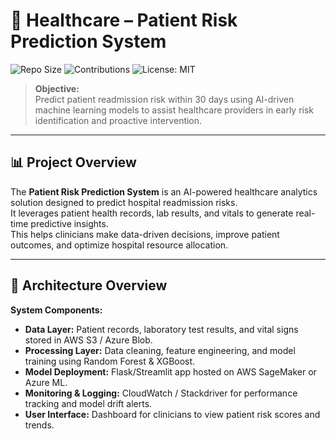 # 🏥 Healthcare – Patient Risk Prediction System

![Repo Size](https://img.shields.io/github/repo-size/VirajGurbade03/Healthcare-Prediction-System)
![Contributions](https://img.shields.io/badge/contributions-welcome-brightgreen)
![License: MIT](https://img.shields.io/badge/license-MIT-blue.svg)

> **Objective:**  
> Predict patient readmission risk within 30 days using AI-driven machine learning models to assist healthcare providers in early risk identification and proactive intervention.

---

## 📊 Project Overview

The **Patient Risk Prediction System** is an AI-powered healthcare analytics solution designed to predict hospital readmission risks.  
It leverages patient health records, lab results, and vitals to generate real-time predictive insights.  
This helps clinicians make data-driven decisions, improve patient outcomes, and optimize hospital resource allocation.

---

## 🧩 Architecture Overview

**System Components:**
- **Data Layer:** Patient records, laboratory test results, and vital signs stored in AWS S3 / Azure Blob.
- **Processing Layer:** Data cleaning, feature engineering, and model training using Random Forest & XGBoost.
- **Model Deployment:** Flask/Streamlit app hosted on AWS SageMaker or Azure ML.
- **Monitoring & Logging:** CloudWatch / Stackdriver for performance tracking and model drift alerts.
- **User Interface:** Dashboard for clinicians to view patient risk scores and trends.

